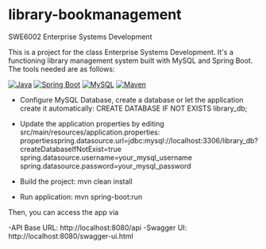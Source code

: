 # library-bookmanagement
SWE6002 Enterprise Systems Development 

This is a project for the class Enterprise Systems Development. It's a functioning library management system built with MySQL and Spring Boot. The tools needed are as follows:


[![Java](https://img.shields.io/badge/Java-17-orange.svg)](https://www.oracle.com/java/)
[![Spring Boot](https://img.shields.io/badge/Spring%20Boot-3.2.0-brightgreen.svg)](https://spring.io/projects/spring-boot)
[![MySQL](https://img.shields.io/badge/MySQL-8.0-blue.svg)](https://www.mysql.com/)
[![Maven](https://img.shields.io/badge/Maven-3.8.1-red.svg)](https://maven.apache.org/)


- Configure MySQL Database, create a database or let the application create it automatically:
CREATE DATABASE IF NOT EXISTS library_db;


- Update the application properties by editing src/main/resources/application.properties:
propertiesspring.datasource.url=jdbc:mysql://localhost:3306/library_db?createDatabaseIfNotExist=true
spring.datasource.username=your_mysql_username
spring.datasource.password=your_mysql_password


- Build the project:
mvn clean install


- Run application:
mvn spring-boot:run

Then, you can access the app via

-API Base URL: http://localhost:8080/api
-Swagger UI: http://localhost:8080/swagger-ui.html
